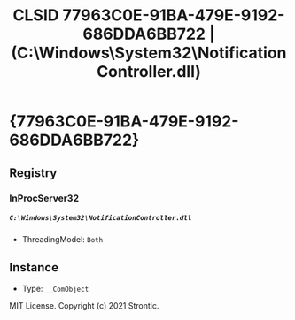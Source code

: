 ﻿---
title: "CLSID 77963C0E-91BA-479E-9192-686DDA6BB722 | (C:\\Windows\\System32\\NotificationController.dll)"
excerpt: What is COM-Object CLSID 77963C0E-91BA-479E-9192-686DDA6BB722?
---

# {77963C0E-91BA-479E-9192-686DDA6BB722}


## Registry


### InProcServer32

##### `C:\Windows\System32\NotificationController.dll`
* ThreadingModel: `Both`

## Instance

* Type: `__ComObject`

MIT License. Copyright (c) 2021 Strontic.


